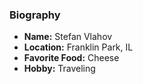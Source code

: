 ### Biography

- **Name:** Stefan Vlahov
- **Location:** Franklin Park, IL
- **Favorite Food:** Cheese
- **Hobby:** Traveling
